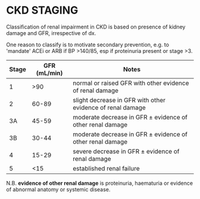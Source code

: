 # CKD STAGING

Classification of renal impairment in CKD is based on presence of kidney damage and GFR, irrespective of dx.

One reason to classify is to motivate secondary prevention, e.g. to 'mandate' ACEi or ARB if BP >140/85, esp if proteinuria present or stage >3.

Stage | GFR (mL/min) | Notes
-- | -- | --
1 | >90 | normal or raised GFR with other evidence of renal damage
2 | 60-89 | slight decrease in GFR with other evidence of renal damage 
3A | 45-59 | moderate decrease in GFR ± evidence of other renal damage
3B | 30-44 | moderate decrease in GFR ± evidence of other renal damage
4 | 15-29 | severe decrease in GFR ± evidence of renal damage
5 | <15 | established renal failure

N.B. **evidence of other renal damage** is proteinuria, haematuria or evidence of abnormal anatomy or systemic disease.